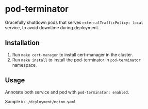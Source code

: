 # pod-terminator
Gracefully shutdown pods that serves `externalTrafficPolicy: local` service, to avoid downtime during deployment.

## Installation
1. Run `make cert-manager` to install cert-manager in the cluster.
2. Run `make install` to install the pod-terminator in `pod-terminator` namespace.

## Usage
Annotate both service and pod with `pod-terminator: enabled`.

Sample in `./deployment/nginx.yaml`
